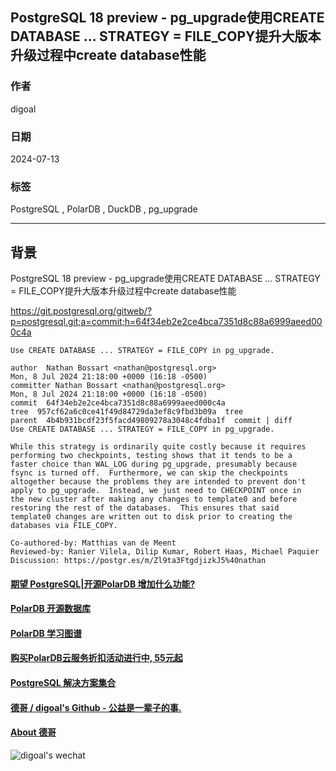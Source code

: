 ## PostgreSQL 18 preview - pg_upgrade使用CREATE DATABASE ... STRATEGY = FILE_COPY提升大版本升级过程中create database性能  
                                                        
### 作者                            
digoal                            
                                   
### 日期                                 
2024-07-13                            
                                
### 标签                              
PostgreSQL , PolarDB , DuckDB , pg_upgrade      
                                                       
----                                
                                              
## 背景       
PostgreSQL 18 preview - pg_upgrade使用CREATE DATABASE ... STRATEGY = FILE_COPY提升大版本升级过程中create database性能  
       
https://git.postgresql.org/gitweb/?p=postgresql.git;a=commit;h=64f34eb2e2ce4bca7351d8c88a6999aeed000c4a  
```  
Use CREATE DATABASE ... STRATEGY = FILE_COPY in pg_upgrade.  
  
author  Nathan Bossart <nathan@postgresql.org>    
Mon, 8 Jul 2024 21:18:00 +0000 (16:18 -0500)  
committer Nathan Bossart <nathan@postgresql.org>    
Mon, 8 Jul 2024 21:18:00 +0000 (16:18 -0500)  
commit  64f34eb2e2ce4bca7351d8c88a6999aeed000c4a  
tree  957cf62a6c0ce41f49d84729da3ef8c9fbd3b09a  tree  
parent  4b4b931bcdf23f5facd49809278a3048c4fdba1f  commit | diff  
Use CREATE DATABASE ... STRATEGY = FILE_COPY in pg_upgrade.  
  
While this strategy is ordinarily quite costly because it requires  
performing two checkpoints, testing shows that it tends to be a  
faster choice than WAL_LOG during pg_upgrade, presumably because  
fsync is turned off.  Furthermore, we can skip the checkpoints  
altogether because the problems they are intended to prevent don't  
apply to pg_upgrade.  Instead, we just need to CHECKPOINT once in  
the new cluster after making any changes to template0 and before  
restoring the rest of the databases.  This ensures that said  
template0 changes are written out to disk prior to creating the  
databases via FILE_COPY.  
  
Co-authored-by: Matthias van de Meent  
Reviewed-by: Ranier Vilela, Dilip Kumar, Robert Haas, Michael Paquier  
Discussion: https://postgr.es/m/Zl9ta3FtgdjizkJ5%40nathan  
```  
  
    
  
#### [期望 PostgreSQL|开源PolarDB 增加什么功能?](https://github.com/digoal/blog/issues/76 "269ac3d1c492e938c0191101c7238216")
  
  
#### [PolarDB 开源数据库](https://openpolardb.com/home "57258f76c37864c6e6d23383d05714ea")
  
  
#### [PolarDB 学习图谱](https://www.aliyun.com/database/openpolardb/activity "8642f60e04ed0c814bf9cb9677976bd4")
  
  
#### [购买PolarDB云服务折扣活动进行中, 55元起](https://www.aliyun.com/activity/new/polardb-yunparter?userCode=bsb3t4al "e0495c413bedacabb75ff1e880be465a")
  
  
#### [PostgreSQL 解决方案集合](../201706/20170601_02.md "40cff096e9ed7122c512b35d8561d9c8")
  
  
#### [德哥 / digoal's Github - 公益是一辈子的事.](https://github.com/digoal/blog/blob/master/README.md "22709685feb7cab07d30f30387f0a9ae")
  
  
#### [About 德哥](https://github.com/digoal/blog/blob/master/me/readme.md "a37735981e7704886ffd590565582dd0")
  
  
![digoal's wechat](../pic/digoal_weixin.jpg "f7ad92eeba24523fd47a6e1a0e691b59")
  
